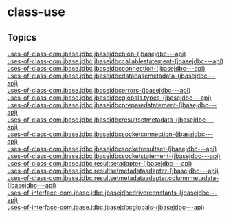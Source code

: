 # class-use

## Topics

[uses-of-class-com.jbase.jdbc.jbasejdbcblob-(jbasejdbc---api)](./uses-of-class-com.jbase.jdbc.jbasejdbcblob-(jbasejdbc---api))  
[uses-of-class-com.jbase.jdbc.jbasejdbccallablestatement-(jbasejdbc---api)](./uses-of-class-com.jbase.jdbc.jbasejdbccallablestatement-(jbasejdbc---api))  
[uses-of-class-com.jbase.jdbc.jbasejdbcconnection-(jbasejdbc---api)](./uses-of-class-com.jbase.jdbc.jbasejdbcconnection-(jbasejdbc---api))  
[uses-of-class-com.jbase.jdbc.jbasejdbcdatabasemetadata-(jbasejdbc---api)](./uses-of-class-com.jbase.jdbc.jbasejdbcdatabasemetadata-(jbasejdbc---api))  
[uses-of-class-com.jbase.jdbc.jbasejdbcerrors-(jbasejdbc---api)](./uses-of-class-com.jbase.jdbc.jbasejdbcerrors-(jbasejdbc---api))  
[uses-of-class-com.jbase.jdbc.jbasejdbcglobals.types-(jbasejdbc---api)](./uses-of-class-com.jbase.jdbc.jbasejdbcglobals.types-(jbasejdbc---api))  
[uses-of-class-com.jbase.jdbc.jbasejdbcpreparedstatement-(jbasejdbc---api)](./uses-of-class-com.jbase.jdbc.jbasejdbcpreparedstatement-(jbasejdbc---api))  
[uses-of-class-com.jbase.jdbc.jbasejdbcresultsetmetadata-(jbasejdbc---api)](./uses-of-class-com.jbase.jdbc.jbasejdbcresultsetmetadata-(jbasejdbc---api))  
[uses-of-class-com.jbase.jdbc.jbasejdbcsocketconnection-(jbasejdbc---api)](./uses-of-class-com.jbase.jdbc.jbasejdbcsocketconnection-(jbasejdbc---api))  
[uses-of-class-com.jbase.jdbc.jbasejdbcsocketresultset-(jbasejdbc---api)](./uses-of-class-com.jbase.jdbc.jbasejdbcsocketresultset-(jbasejdbc---api))  
[uses-of-class-com.jbase.jdbc.jbasejdbcsocketstatement-(jbasejdbc---api)](./uses-of-class-com.jbase.jdbc.jbasejdbcsocketstatement-(jbasejdbc---api))  
[uses-of-class-com.jbase.jdbc.resultsetadapter-(jbasejdbc---api)](./uses-of-class-com.jbase.jdbc.resultsetadapter-(jbasejdbc---api))  
[uses-of-class-com.jbase.jdbc.resultsetmetadataadapter-(jbasejdbc---api)](./uses-of-class-com.jbase.jdbc.resultsetmetadataadapter-(jbasejdbc---api))  
[uses-of-class-com.jbase.jdbc.resultsetmetadataadapter.columnmetadata-(jbasejdbc---api)](./uses-of-class-com.jbase.jdbc.resultsetmetadataadapter.columnmetadata-(jbasejdbc---api))  
[uses-of-interface-com.jbase.jdbc.jbasejdbcdriverconstants-(jbasejdbc---api)](./uses-of-interface-com.jbase.jdbc.jbasejdbcdriverconstants-(jbasejdbc---api))  
[uses-of-interface-com.jbase.jdbc.jbasejdbcglobals-(jbasejdbc---api)](./uses-of-interface-com.jbase.jdbc.jbasejdbcglobals-(jbasejdbc---api))  

